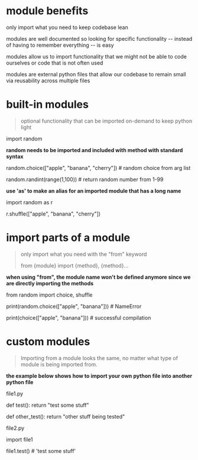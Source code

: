 # module benefits

only import what you need to keep codebase lean

modules are well documented so looking for specific functionality -- instead of having to remember everything -- is easy

modules allow us to import functionality that we might not be able to code ourselves or code that is not often used

modules are external python files that allow our codebase to remain small via reusability across multiple files

# built-in modules

> optional functionality that can be imported on-demand to keep python light

import random

__random needs to be imported and included with method with standard syntax__

random.choice(["apple", "banana", "cherry"]) # random choice from arg list

random.randint(range(1,100)) # return random number from 1-99

__use 'as' to make an alias for an imported module that has a long name__

import random as r

r.shuffle(["apple", "banana", "cherry"])

# import parts of a module

> only import what you need with the "from" keyword
>
> from {module} import {method}, {method}...

__when using "from", the module name won't be defined anymore since we are directly importing the methods__

from random import choice, shuffle

print(random.choice(["apple", "banana"])) # NameError

print(choice(["apple", "banana"])) # successful compilation

# custom modules

> Importing from a module looks the same, no matter what type of module is being imported from.

__the example below shows how to import your own python file into another python file__

file1.py

def test():
    return "test some stuff"

def other_test():
    return "other stuff being tested"

file2.py

import file1

file1.test() # 'test some stuff'